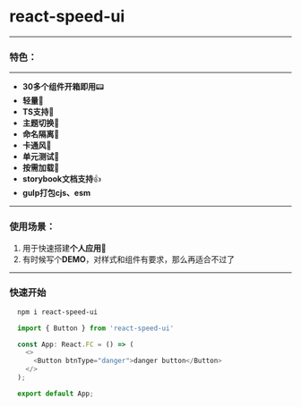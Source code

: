 # react-speed-ui

---

### 特色：

---

- **30多个组件开箱即用**📟
- **轻量**📎 
- **TS支持**💎
- **主题切换**💱 
- **命名隔离**🔞
- **卡通风**🔫
- **单元测试**📧
- **按需加载**🎉
- **storybook文档支持**👍
- **gulp打包cjs、esm**
---

### 使用场景： 

1. 用于快速搭建**个人应用**📨
2. 有时候写个**DEMO**，对样式和组件有要求，那么再适合不过了

---

### 快速开始
```sh
  npm i react-speed-ui
```
```js
  import { Button } from 'react-speed-ui'

  const App: React.FC = () => (
    <>
      <Button btnType="danger">danger button</Button>
    </>
  );

  export default App;
```
